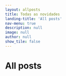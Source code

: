 ```yaml
---
layout: allposts
title: Todas as novidades   
landing-title: 'All posts'
nav-menu: true
description: null
image: null
author: null
show_tile: false
---
```


<h1>All posts</h1>
